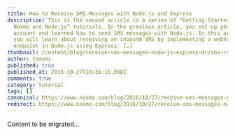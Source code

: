 ```yaml
---
title: How to Receive SMS Messages with Node.js and Express
description: This is the second article in a series of “Getting Started with
  Nexmo and Node.js” tutorials. In the previous article, you set up your Nexmo
  account and learned how to send SMS messages with Node.js. In this article,
  you will learn about receiving an inbound SMS by implementing a webhook
  endpoint in Node.js using Express. […]
thumbnail: /content/blog/receive-sms-messages-node-js-express-dr/sms-receive-node.png
author: tomomi
published: true
published_at: 2016-10-27T18:35:15.000Z
comments: true
category: tutorial
tags: []
canonical: https://www.nexmo.com/blog/2016/10/27/receive-sms-messages-node-js-express-dr
redirect: https://www.nexmo.com/blog/2016/10/27/receive-sms-messages-node-js-express-dr
---
```


Content to be migrated...
